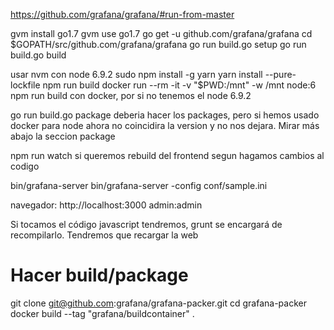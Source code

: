 https://github.com/grafana/grafana/#run-from-master


gvm install go1.7
gvm use go1.7
go get -u github.com/grafana/grafana
cd $GOPATH/src/github.com/grafana/grafana
go run build.go setup
go run build.go build

usar nvm con node 6.9.2
sudo npm install -g yarn
yarn install --pure-lockfile
npm run build
docker run --rm -it -v "$PWD:/mnt" -w /mnt node:6 npm run build
  con docker, por si no tenemos el node 6.9.2

go run build.go package
  deberia hacer los packages, pero si hemos usado docker para node ahora no coincidira la version y no nos dejara. Mirar más abajo la seccion package

npm run watch
  si queremos rebuild del frontend segun hagamos cambios al codigo

bin/grafana-server
bin/grafana-server -config conf/sample.ini

navegador: http://localhost:3000
admin:admin


Si tocamos el código javascript tendremos, grunt se encargará de recompilarlo.
Tendremos que recargar la web



# Hacer build/package
git clone git@github.com:grafana/grafana-packer.git
cd grafana-packer
docker build --tag "grafana/buildcontainer" .

